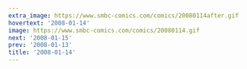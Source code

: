```yaml
---
extra_image: https://www.smbc-comics.com/comics/20080114after.gif
hovertext: '2008-01-14'
image: https://www.smbc-comics.com/comics/20080114.gif
next: '2008-01-15'
prev: '2008-01-13'
title: '2008-01-14'
---
```

